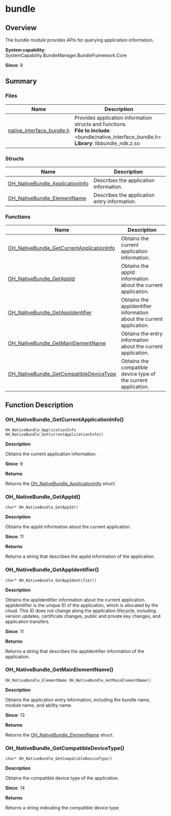 # bundle


## Overview

The bundle module provides APIs for querying application information.

**System capability**: SystemCapability.BundleManager.BundleFramework.Core

**Since**: 9


## Summary


### Files

| Name| Description|
| -------- | -------- |
| [native_interface_bundle.h](native__interface__bundle.md) | Provides application information structs and functions.<br>**File to include**: &lt;bundle/native_interface_bundle.h&gt;<br>**Library**: libbundle_ndk.z.so|


### Structs

| Name| Description|
| -------- | -------- |
| [OH_NativeBundle_ApplicationInfo](_o_h___native_bundle_application_info.md) | Describes the application information.|
| [OH_NativeBundle_ElementName](_o_h___native_bundle_element_name.md) | Describes the application entry information.|



### Functions

| Name| Description|
| -------- | -------- |
| [OH_NativeBundle_GetCurrentApplicationInfo](#oh_nativebundle_getcurrentapplicationinfo) | Obtains the current application information.|
| [OH_NativeBundle_GetAppId](#oh_nativebundle_getappid) | Obtains the appId information about the current application.|
| [OH_NativeBundle_GetAppIdentifier](#oh_nativebundle_getappidentifier) | Obtains the appIdentifier information about the current application.|
| [OH_NativeBundle_GetMainElementName](#oh_nativebundle_getmainelementname) | Obtains the entry information about the current application.|
| [OH_NativeBundle_GetCompatibleDeviceType](_bundle.md#oh_nativebundle_getcompatibledevicetype) | Obtains the compatible device type of the current application.|


## Function Description


### OH_NativeBundle_GetCurrentApplicationInfo()

```
OH_NativeBundle_ApplicationInfo OH_NativeBundle_GetCurrentApplicationInfo()
```

**Description**

Obtains the current application information.

**Since**: 9

**Returns**

Returns the [OH_NativeBundle_ApplicationInfo](_o_h___native_bundle_application_info.md) struct.

### OH_NativeBundle_GetAppId()

```
char* OH_NativeBundle_GetAppId()
```

**Description**

Obtains the appId information about the current application.

**Since**: 11

**Returns**

Returns a string that describes the appId information of the application.

### OH_NativeBundle_GetAppIdentifier()

```
char* OH_NativeBundle_GetAppIdentifier()
```

**Description**

Obtains the appIdentifier information about the current application. appIdentifier is the unique ID of the application, which is allocated by the cloud. This ID does not change along the application lifecycle, including version updates, certificate changes, public and private key changes, and application transfers.

**Since**: 11

**Returns**

Returns a string that describes the appIdentifier information of the application.

### OH_NativeBundle_GetMainElementName()

```
OH_NativeBundle_ElementName OH_NativeBundle_GetMainElementName()
```

**Description**

Obtains the application entry information, including the bundle name, module name, and ability name.

**Since**: 13

**Returns**

Returns the [OH_NativeBundle_ElementName](_o_h___native_bundle_element_name.md) struct.

### OH_NativeBundle_GetCompatibleDeviceType()

```
char* OH_NativeBundle_GetCompatibleDeviceType()
```

**Description**

Obtains the compatible device type of the application.

**Since**: 14

**Returns**

Returns a string indicating the compatible device type.

